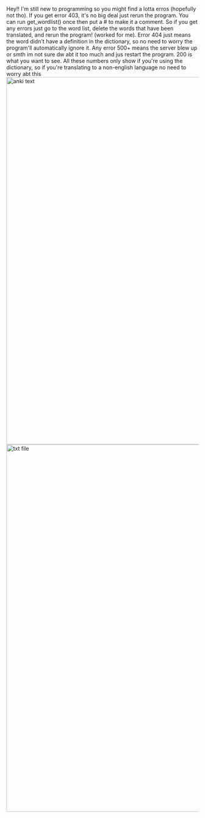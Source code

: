 Hey!! I'm still new to programming so you might find a lotta erros (hopefully not tho). If you get error 403, it's no big deal just rerun the program.
You can run get_wordlist() once then put a # to make it a comment. So if you get any errors just go to the word list, delete the words that have been translated,
and rerun the program! (worked for me).
Error 404 just means the word didn't have a definition in the dictionary, so no need to worry the program'll automatically ignore it.
Any error 500+ means the server blew up or smth im not sure dw abt it too much and jus restart the program.
200 is what you want to see.
All these numbers only show if you're using the dictionary, so if you're translating to a non-english language no need to worry abt this
<img width="960" alt="anki text" src="https://github.com/Yaakuu/files/assets/135718617/e08704a4-e185-441e-b135-715c2cb11596">
<img width="960" alt="txt file" src="https://github.com/Yaakuu/files/assets/135718617/1e361812-4624-4e7c-9d93-490084b63d64">
